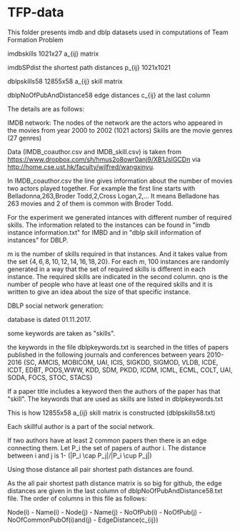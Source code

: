 # TFP-data
This folder presents imdb and dblp datasets used in computations of Team Formation Problem

imdbskills 1021x27 a_{ij} matrix

imdbSPdist the shortest path distances p_{ij} 1021x1021

dblpskills58 12855x58 a_{ij} skill matrix

dblpNoOfPubAndDistance58 edge distances c_{ij} at the last column

The details are as follows:

IMDB network:
The nodes of the network are the actors who appeared in the movies from year 2000 to 2002 (1021 actors)
Skills are the movie genres (27 genres)

Data (IMDB_coauthor.csv and IMDB_skill.csv) is taken from https://www.dropbox.com/sh/hmus2o8owr0anj9/XB1JslGCDn via http://home.cse.ust.hk/faculty/wilfred/wangxinyu. 

In IMDB_coauthor.csv the line gives information about the number of movies two actors played together. For example the first line starts with Belladonna,263,Broder Todd,2,Cross Logan,2,... It means Belladone has 263 movies and 2 of them is common with Broder Todd.

For the experiment we generated intances with different number of required skills. The information related to the instances can be found in "imdb instance information.txt" for IMBD and in "dblp skill information of instances" for DBLP.

m is the number of skills required in that instances. And it takes value from the set $\{4,6,8,10,12,14,16,18,20\}$. For each $m$, 100 instances are randomly generated in a way that the set of required skills is different in each instance. The required skills are indicated in the second column. qno is the number of people who have at least one of the required skills and it is written to give an idea about the size of that specific instance.

DBLP social network generation:

database is dated 01.11.2017.

some keywords are taken as "skills".

the keywords in the file dblpkeywords.txt is searched in the titles of papers published in the following journals and conferences between years 2010-2016 {SC, AMCIS, MOBICOM, UAI, ICIS, SIGKDD, SIGMOD, VLDB, ICDE, ICDT, EDBT, PODS,WWW, KDD, SDM, PKDD, ICDM, ICML, ECML, COLT, UAI, SODA, FOCS, STOC, STACS}

If a paper title includes a keyword then the authors of the paper has that "skill". The keywords that are used as skills are listed in dblpkeywords.txt

This is how 12855x58 a_{ij} skill matrix is constructed (dblpskills58.txt)

Each skillful author is a part of the social network.

If two authors have at least 2 common papers then there is an edge connecting them. Let P_i the set of papers of author i. The distance between i and j is 1- (|P_i \cap P_j|/|P_i \cup P_j|) 

Using those distance all pair shortest path distances are found.

As the all pair shortest path distance matrix is so big for github, the edge distances are given in the last column of dblpNoOfPubAndDistance58.txt file. The order of columns in this file as follows:

Node(i) - Name(i) - Node(j) - Name(j) - NoOfPub(i) - NoOfPub(j) - NoOfCommonPubOf(i)and(j) - EdgeDistance(c_{ij})


